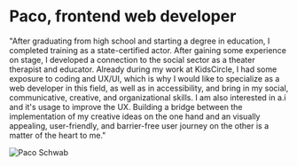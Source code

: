 # Paco, frontend web developer

"After graduating from high school and starting a degree in education, I completed training as a state-certified actor. After gaining some experience on stage, I developed a connection to the social sector as a theater therapist and educator. Already during my work at KidsCircle, I had some exposure to coding and UX/UI, which is why I would like to specialize as a web developer in this field, as well as in accessibility, and bring in my social, communicative, creative, and organizational skills. I am also interested in a.i and it's usage to improve the UX. Building a bridge between the implementation of my creative ideas on the one hand and an visually appealing, user-friendly, and barrier-free user journey on the other is a matter of the heart to me."


![Paco Schwab](https://i.imgur.com/Jb8B6IL.jpg)
